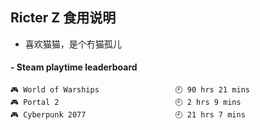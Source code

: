 ## Ricter Z 食用说明
- 喜欢猫猫，是个冇猫孤儿

<!-- steam-box start -->
#### - Steam playtime leaderboard
```text
🎮 World of Warships                 🕘 90 hrs 21 mins
🎮 Portal 2                          🕘 2 hrs 9 mins
🎮 Cyberpunk 2077                    🕘 21 hrs 7 mins
```
<!-- Powered by https://github.com/YouEclipse/steam-box . -->
<!-- steam-box end -->
